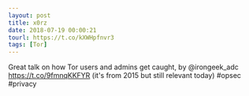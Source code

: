 ```yaml
---
layout: post
title: x0rz
date: 2018-07-19 00:00:21
tourl: https://t.co/kXWHpfnvr3
tags: [Tor]
---
```

Great talk on how Tor users and admins get caught, by @irongeek_adc https://t.co/9fmnqKKFYR (it's from 2015 but still relevant today) #opsec #privacy